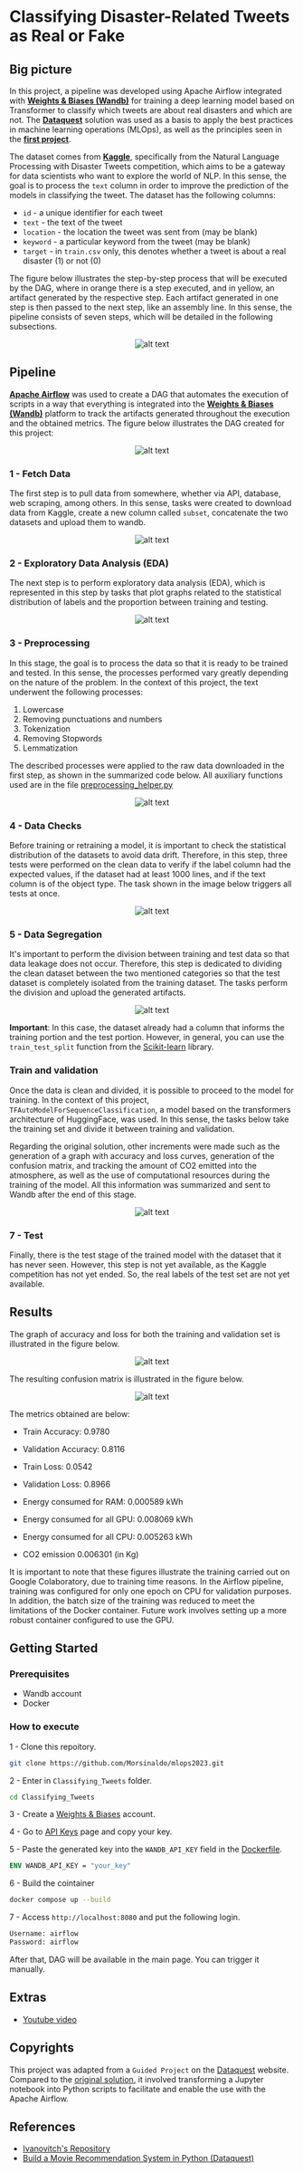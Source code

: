# Classifying Disaster-Related Tweets as Real or Fake

## Big picture

In this project, a pipeline was developed using Apache Airflow integrated with **[Weights & Biases (Wandb)](https://wandb.ai/site)** for training a deep learning model based on Transformer to classify which tweets are about real disasters and which are not. The **[Dataquest](https://github.com/dataquestio/solutions/blob/master/Mission797Solutions.ipynb)** solution was used as a basis to apply the best practices in machine learning operations (MLOps), as well as the principles seen in the **[first project](../Python_Essentials_for_MLOps)**.


The dataset comes from **[Kaggle](https://www.kaggle.com/competitions/nlp-getting-started/overview)**, specifically from the Natural Language Processing with Disaster Tweets competition, which aims to be a gateway for data scientists who want to explore the world of NLP. In this sense, the goal is to process the `text` column in order to improve the prediction of the models in classifying the tweet. The dataset has the following columns:

- `id` - a unique identifier for each tweet
- `text` - the text of the tweet
- `location` - the location the tweet was sent from (may be blank)
- `keyword` - a particular keyword from the tweet (may be blank)
- `target` - in `train.csv` only, this denotes whether a tweet is about a real disaster (1) or not (0)

The figure below illustrates the step-by-step process that will be executed by the DAG, where in orange there is a step executed, and in yellow, an artifact generated by the respective step. Each artifact generated in one step is then passed to the next step, like an assembly line. In this sense, the pipeline consists of seven steps, which will be detailed in the following subsections.

<p align="center">
  <img src="./images/Way.png" alt="alt text">
</p>


## Pipeline

**[Apache Airflow](https://airflow.apache.org)** was used to create a DAG that automates the execution of scripts in a way that everything is integrated into the **[Weights & Biases (Wandb)](https://wandb.ai/site)** platform to track the artifacts generated throughout the execution and the obtained metrics. The figure below illustrates the DAG created for this project:

<p align="center">
  <img src="./images/airflow_1.png" alt="alt text">
</p>

### 1 - Fetch Data

The first step is to pull data from somewhere, whether via API, database, web scraping, among others. In this sense, tasks were created to download data from Kaggle, create a new column called `subset`, concatenate the two datasets and upload them to wandb.

<p align="center">
  <img src="./images/airflow_2.png" alt="alt text">
</p>

### 2 - Exploratory Data Analysis (EDA)

The next step is to perform exploratory data analysis (EDA), which is represented in this step by tasks that plot graphs related to the statistical distribution of labels and the proportion between training and testing.

<p align="center">
  <img src="./images/airflow_3.png" alt="alt text">
</p>


### 3 - Preprocessing

In this stage, the goal is to process the data so that it is ready to be trained and tested. In this sense, the processes performed vary greatly depending on the nature of the problem. In the context of this project, the text underwent the following processes:

1. Lowercase
2. Removing punctuations and numbers
3. Tokenization
4. Removing Stopwords
5. Lemmatization

The described processes were applied to the raw data downloaded in the first step, as shown in the summarized code below. All auxiliary functions used are in the file [preprocessing_helper.py](./preprocessing_helper.py)

<p align="center">
  <img src="./images/airflow_4.png" alt="alt text">
</p>

### 4 - Data Checks

Before training or retraining a model, it is important to check the statistical distribution of the datasets to avoid data drift. Therefore, in this step, three tests were performed on the clean data to verify if the label column had the expected values, if the dataset had at least 1000 lines, and if the text column is of the object type. The task shown in the image below triggers all tests at once.

<p align="center">
  <img src="./images/airflow_5.png" alt="alt text">
</p>

### 5 - Data Segregation 

It's important to perform the division between training and test data so that data leakage does not occur. Therefore, this step is dedicated to dividing the clean dataset between the two mentioned categories so that the test dataset is completely isolated from the training dataset. The tasks perform the division and upload the generated artifacts.

<p align="center">
  <img src="./images/airflow_6.png" alt="alt text">
</p>

**Important**: In this case, the dataset already had a column that informs the training portion and the test portion. However, in general, you can use the `train_test_split` function from the [Scikit-learn](https://scikit-learn.org/stable/modules/generated/sklearn.model_selection.train_test_split.html) library.

### Train and validation

Once the data is clean and divided, it is possible to proceed to the model for training. In the context of this project, `TFAutoModelForSequenceClassification`, a model based on the transformers architecture of HuggingFace, was used. In this sense, the tasks below take the training set and divide it between training and validation.

Regarding the original solution, other increments were made such as the generation of a graph with accuracy and loss curves, generation of the confusion matrix, and tracking the amount of CO2 emitted into the atmosphere, as well as the use of computational resources during the training of the model. All this information was summarized and sent to Wandb after the end of this stage. 

<p align="center">
  <img src="./images/airflow_7.png" alt="alt text">
</p>

### 7 - Test

Finally, there is the test stage of the trained model with the dataset that it has never seen. However, this step is not yet available, as the Kaggle competition has not yet ended. So, the real labels of the test set are not yet available.

## Results

The graph of accuracy and loss for both the training and validation set is illustrated in the figure below.


<p align="center">
  <img src="./images/train_valid_loss_acc.png" alt="alt text">
</p>

The resulting confusion matrix is illustrated in the figure below.

<p align="center">
  <img src="./images/confusion_matrix.png" alt="alt text">
</p>

The metrics obtained are below:

- Train Accuracy: 0.9780
- Validation Accuracy: 0.8116
- Train Loss: 0.0542
- Validation Loss: 0.8966

- Energy consumed for RAM: 0.000589 kWh
- Energy consumed for all GPU: 0.008069 kWh
- Energy consumed for all CPU: 0.005263 kWh
- CO2 emission 0.006301 (in Kg)

It is important to note that these figures illustrate the training carried out on Google Colaboratory, due to training time reasons. In the Airflow pipeline, training was configured for only one epoch on CPU for validation purposes. In addition, the batch size of the training was reduced to meet the limitations of the Docker container. Future work involves setting up a more robust container configured to use the GPU.


## Getting Started

### Prerequisites

- Wandb account
- Docker

### How to execute

1 - Clone this repoitory.

```bash
git clone https://github.com/Morsinaldo/mlops2023.git
```

2 - Enter in `Classifying_Tweets` folder.

```bash
cd Classifying_Tweets
```

3 - Create a [Weights & Biases](https://wandb.ai/) account.

4 - Go to [API Keys](https://wandb.ai/authorize) page and copy your key.

5 - Paste the generated key into the `WANDB_API_KEY` field in the [Dockerfile](./Dockerfile).

```Dockerfile
ENV WANDB_API_KEY = "your_key"
```

6 - Build the cointainer

```bash
docker compose up --build
```

7 - Access `http://localhost:8080` and put the following login.

```bash
Username: airflow
Password: airflow
```

After that, DAG will be available in the main page. You can trigger it manually.

## Extras

- [Youtube video](https://youtu.be/Ys423ZA_l00)

## Copyrights

This project was adapted from a `Guided Project` on the [Dataquest](https://www.dataquest.io/) website. Compared to the [original solution](https://github.com/dataquestio/solutions/blob/master/Mission797Solutions.ipynb), it involved transforming a Jupyter notebook into Python scripts to facilitate and enable the use with the Apache Airflow.

## References

- [Ivanovitch's Repository](https://github.com/ivanovitchm/mlops)
- [Build a Movie Recommendation System in Python (Dataquest)](https://github.com/dataquestio/solutions/blob/master/Mission797Solutions.ipynb)
